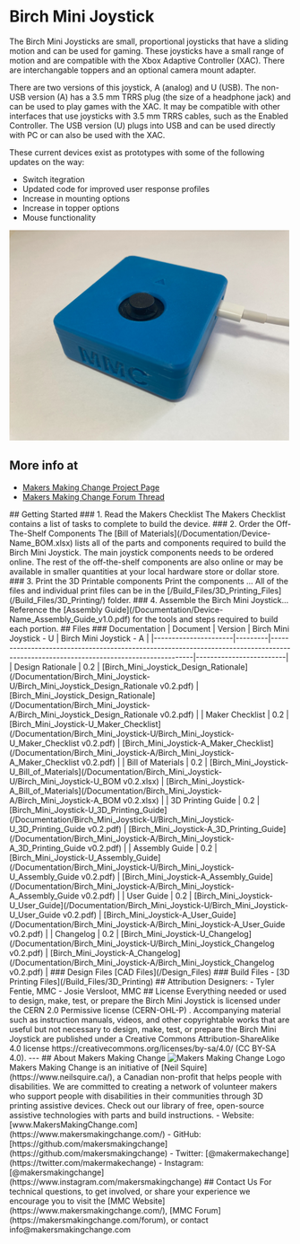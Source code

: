 # Birch Mini Joystick
The Birch Mini Joysticks are small, proportional joysticks that have a sliding motion and can be used for gaming. These joysticks have a small range of motion and are compatible with the Xbox Adaptive Controller (XAC). There are interchangable toppers and an optional camera mount adapter.

There are two versions of this joystick, A (analog) and U (USB). The non-USB version (A) has a 3.5 mm TRRS plug (the size of a headphone jack) and can be used to play games with the XAC. It may be compatible with other interfaces that use joysticks with 3.5 mm TRRS cables, such as the Enabled Controller.
The USB version (U) plugs into USB and can be used directly with PC or can also be used with the XAC.

These current devices exist as prototypes with some of the following updates on the way:
- Switch itegration
- Updated code for improved user response profiles
- Increase in mounting options
- Increase in topper options
- Mouse functionality

<img src="Photos/Birch-Mini-Joystick-U.jpeg" width="500" alt="Picture of the Birch Mini Joystick, USB variation, it is blue and small with MMC written on the side and an arrow on top.">

## More info at
- [Makers Making Change Project Page](<Add link>)
- [Makers Making Change Forum Thread](<Add link>)

<!--- 
## How to Obtain a Birch Mini Joystick
### 1. Do it Yourself (DIY) or Do it Together (DIT)

This is an open-source assistive technology, so anyone is free to build it. All of the files and instructions required to build the Birch Mini Joystick are contained within this repository. Refer to the Maker Checklist below.

### 2. Request a build of this device

If you would like to obtain a Birch Mini Joystick , you may submit a build request through the [MMC Library Page](https://makersmakingchange.com/project/device-name/). The requestor is responsible for the cost of materials and any shipping.

### 3. How to build this device for someone else

If you have the skills and equipment to build this device, and would like to donate your time to create the switch for someone who needs it, visit the [MMC Maker Wanted](https://makersmakingchange.com/maker-wanted/) section.
---!>

## Getting Started

### 1. Read the Makers Checklist

The Makers Checklist contains a list of tasks to complete to build the device.

### 2. Order the Off-The-Shelf Components

The [Bill of Materials](/Documentation/Device-Name_BOM.xlsx) lists all of the parts and components required to build the Birch Mini Joystick. The main joystick components needs to be ordered online. The rest of the off-the-shelf components are also online or may be available in smaller quantities at your local hardware store or dollar store.


### 3. Print the 3D Printable components

Print the components ...

All of the files and individual print files can be in the [/Build_Files/3D_Printing_Files](/Build_Files/3D_Printing/) folder.

### 4. Assemble the Birch Mini Joystick...

Reference the [Assembly Guide](/Documentation/Device-Name_Assembly_Guide_v1.0.pdf) for the tools and steps required to build each portion.

## Files
### Documentation
| Document             | Version | Birch Mini Joystick - U 														| Birch Mini Joystick - A |
|----------------------|---------|--------------------------------------------------------------------------------------------------------------------------------------|-------------------------|
| Design Rationale     | 0.2     | [Birch_Mini_Joystick_Design_Rationale](/Documentation/Birch_Mini_Joystick-U/Birch_Mini_Joystick_Design_Rationale v0.2.pdf)       	| [Birch_Mini_Joystick_Design_Rationale](/Documentation/Birch_Mini_Joystick-A/Birch_Mini_Joystick_Design_Rationale v0.2.pdf)      |
| Maker Checklist      | 0.2     | [Birch_Mini_Joystick-U_Maker_Checklist](/Documentation/Birch_Mini_Joystick-U/Birch_Mini_Joystick-U_Maker_Checklist v0.2.pdf)     	| [Birch_Mini_Joystick-A_Maker_Checklist](/Documentation/Birch_Mini_Joystick-A/Birch_Mini_Joystick-A_Maker_Checklist v0.2.pdf)     |
| Bill of Materials    | 0.2     | [Birch_Mini_Joystick-U_Bill_of_Materials](/Documentation/Birch_Mini_Joystick-U/Birch_Mini_Joystick-U_BOM v0.2.xlsx)     		| [Birch_Mini_Joystick-A_Bill_of_Materials](/Documentation/Birch_Mini_Joystick-A/Birch_Mini_Joystick-A_BOM v0.2.xlsx)     |
| 3D Printing Guide    | 0.2     | [Birch_Mini_Joystick-U_3D_Printing_Guide](/Documentation/Birch_Mini_Joystick-U/Birch_Mini_Joystick-U_3D_Printing_Guide v0.2.pdf)     | [Birch_Mini_Joystick-A_3D_Printing_Guide](/Documentation/Birch_Mini_Joystick-A/Birch_Mini_Joystick-A_3D_Printing_Guide v0.2.pdf)     |
| Assembly Guide       | 0.2     | [Birch_Mini_Joystick-U_Assembly_Guide](/Documentation/Birch_Mini_Joystick-U/Birch_Mini_Joystick-U_Assembly_Guide v0.2.pdf)     	| [Birch_Mini_Joystick-A_Assembly_Guide](/Documentation/Birch_Mini_Joystick-A/Birch_Mini_Joystick-A_Assembly_Guide v0.2.pdf)     | 
| User Guide           | 0.2     | [Birch_Mini_Joystick-U_User_Guide](/Documentation/Birch_Mini_Joystick-U/Birch_Mini_Joystick-U_User_Guide v0.2.pdf)    		| [Birch_Mini_Joystick-A_User_Guide](/Documentation/Birch_Mini_Joystick-A/Birch_Mini_Joystick-A_User_Guide v0.2.pdf)    |
| Changelog            | 0.2     | [Birch_Mini_Joystick-U_Changelog](/Documentation/Birch_Mini_Joystick-U/Birch_Mini_Joystick_Changelog v0.2.pdf)     			| [Birch_Mini_Joystick-A_Changelog](/Documentation/Birch_Mini_Joystick-A/Birch_Mini_Joystick_Changelog v0.2.pdf)     |

### Design Files
[CAD Files](/Design_Files)

### Build Files
 - [3D Printing Files](/Build_Files/3D_Printing)

## Attribution
Designers:
 - Tyler Fentie, MMC
 - Josie Versloot, MMC



## License
Everything needed or used to design, make, test, or prepare the Birch Mini Joystick is licensed under the CERN 2.0 Permissive license <https://ohwr.org/project/cernohl/wikis/Documents/CERN-OHL-version-2> (CERN-OHL-P) . 

Accompanying material such as instruction manuals, videos, and other copyrightable works that are useful but not necessary to design, make, test, or prepare the Birch Mini Joystick are published under a Creative Commons Attribution-ShareAlike 4.0 license https://creativecommons.org/licenses/by-sa/4.0/ (CC BY-SA 4.0).


---

## About Makers Making Change
<img src="https://www.makersmakingchange.com/wp-content/uploads/logo/mmc_logo.svg" width="500" alt="Makers Making Change Logo">

Makers Making Change is an initiative of [Neil Squire](https://www.neilsquire.ca/), a Canadian non-profit that helps people with disabilities.

We are committed to creating a network of volunteer makers who support people with disabilities in their communities through 3D printing assistive devices. Check out our library of free, open-source assistive technologies with parts and build instructions.

 - Website: [www.MakersMakingChange.com](https://www.makersmakingchange.com/)
 - GitHub: [https://github.com/makersmakingchange](https://github.com/makersmakingchange)
 - Twitter: [@makermakechange](https://twitter.com/makermakechange)
 - Instagram: [@makersmakingchange](https://www.instagram.com/makersmakingchange)



## Contact Us

For technical questions, to get involved, or share your experience we encourage you to visit the [MMC Website](https://www.makersmakingchange.com/), [MMC Forum](https://makersmakingchange.com/forum), or contact info@makersmakingchange.com
